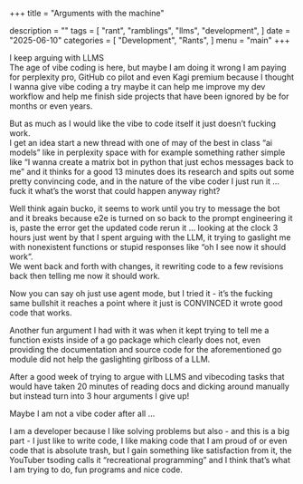 +++
title = "Arguments with the machine"

description = ""
tags = [
    "rant",
    "ramblings",
    "llms",
    "development",
]
date = "2025-06-10"
categories = [
    "Development",
    "Rants",
]
menu = "main"
+++

I keep arguing with LLMS    
The age of vibe coding is here, but maybe I am doing it wrong I am paying for perplexity pro, GitHub co pilot and even Kagi premium because I thought I wanna give vibe coding a try maybe it can help me improve my dev workflow and help me finish side projects that have been ignored by be for months or even years.   
   
But as much as I would like the vibe to code itself it just doesn’t fucking work.   
I get an idea start a new thread with one of may of the best in class “ai models” like in perplexity space with for example something rather simple like “I wanna create a matrix bot in python that just echos messages back to me” and it thinks for a good 13 minutes does its research and spits out some pretty convincing code, and in the nature of the vibe coder I just run it … fuck it what’s the worst that could happen anyway right?    
   
Well think again bucko, it seems to work until you try to message the bot and it breaks because e2e is turned on so back to the prompt engineering it is, paste the error get the updated code rerun it … looking at the clock 3 hours just went by that I spent arguing with the LLM, it trying to gaslight me with nonexistent functions or stupid responses like “oh I see now it should work”.   
We went back and forth with changes, it rewriting code to a few revisions back then telling me now it should work.   
   
Now you can say oh just use agent mode, but I tried it - it’s the fucking same bullshit it reaches a point where it just is CONVINCED it wrote good code that works.   
   
Another fun argument I had with it was when it kept trying to tell me a function exists inside of a go package which clearly does not, even providing the documentation and source code for the aforementioned go module did not help the gaslighting girlboss of a LLM.   
   
After a good week of trying to argue with LLMS and vibecoding tasks that would have taken 20 minutes of reading docs and dicking around manually but instead turn into 3 hour arguments I give up!   
   

Maybe I am not a vibe coder after all …   
   
I am a developer because I like solving problems but also - and this is a big part - I just like to write code, I like making code that I am proud of or even code that is absolute trash, but I gain something like satisfaction from it, the YouTuber tsoding calls it “recreational programming” and I think that’s what I am trying to do, fun programs and nice code.   
